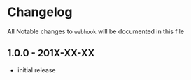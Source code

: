 # Changelog

All Notable changes to `webhook` will be documented in this file

## 1.0.0 - 201X-XX-XX

- initial release
